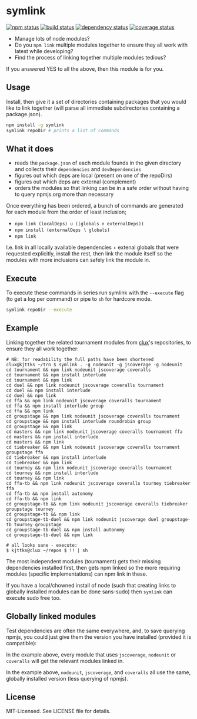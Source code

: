 # symlink
[![npm status](http://img.shields.io/npm/v/symlink.svg)](https://www.npmjs.org/package/symlink)
[![build status](https://secure.travis-ci.org/clux/symlink.svg)](http://travis-ci.org/clux/symlink)
[![dependency status](https://david-dm.org/clux/symlink.svg)](https://david-dm.org/clux/symlink)
[![coverage status](http://img.shields.io/coveralls/clux/symlink.svg)](https://coveralls.io/r/clux/symlink)

- Manage lots of node modules?
- Do you `npm link` multiple modules together to ensure they all work with latest while developing?
- Find the process of linking together multiple modules tedious?

If you answered YES to all the above, then this module is for you.

## Usage
Install, then give it a set of directories containing packages that you would like to link together (will parse all immediate subdirectories containing a package.json).

```bash
npm install -g symlink
symlink repoDir # prints a list of commands
```

## What it does

- reads the `package.json` of each module founds in the given directory and collects their `dependencies` and `devDependencies`
- figures out which deps are local (present on one of the repoDirs)
- figures out which deps are external (complement)
- orders the modules so that linking can be in a safe order without having to query npmjs.org more than necessary

Once everything has been ordered, a bunch of commands are generated for each module from the order of least inclusion;

- `npm link (localDeps) ∪ ((globals ∩ externalDeps))`
- `npm install (externalDeps ∖ globals)`
- `npm link`

I.e. link in all locally available dependencies + extenal globals that were requested explicitly, install the rest, then link the module itself so the modules with more inclusions can safely link the module in.

## Execute
To execute these commands in series run symlink with the `--execute` flag (to get a log per command) or pipe to `sh` for hardcore mode.

```sh
symlink repoDir --execute
```

## Example
Linking together the related tournament modules from [clux](https://github.com/clux)'s repositories, to ensure they all work together:

```
# NB: for readability the full paths have been shortened
clux@kjttks ~/trn $ symlink . -g nodeunit -g jscoverage -g nodeunit
cd tournament && npm link nodeunit jscoverage coveralls
cd tournament && npm install interlude
cd tournament && npm link
cd duel && npm link nodeunit jscoverage coveralls tournament
cd duel && npm install interlude
cd duel && npm link
cd ffa && npm link nodeunit jscoverage coveralls tournament
cd ffa && npm install interlude group
cd ffa && npm link
cd groupstage && npm link nodeunit jscoverage coveralls tournament
cd groupstage && npm install interlude roundrobin group
cd groupstage && npm link
cd masters && npm link nodeunit jscoverage coveralls tournament ffa
cd masters && npm install interlude
cd masters && npm link
cd tiebreaker && npm link nodeunit jscoverage coveralls tournament groupstage ffa
cd tiebreaker && npm install interlude
cd tiebreaker && npm link
cd tourney && npm link nodeunit jscoverage coveralls tournament
cd tourney && npm install interlude
cd tourney && npm link
cd ffa-tb && npm link nodeunit jscoverage coveralls tourney tiebreaker ffa
cd ffa-tb && npm install autonomy
cd ffa-tb && npm link
cd groupstage-tb && npm link nodeunit jscoverage coveralls tiebreaker groupstage tourney
cd groupstage-tb && npm link
cd groupstage-tb-duel && npm link nodeunit jscoverage duel groupstage-tb tourney groupstage
cd groupstage-tb-duel && npm install autonomy
cd groupstage-tb-duel && npm link

# all looks sane - execute:
$ kjttks@clux ~/repos $ !! | sh
```

The most independent modules (tournament) gets their missing dependencies installed first, then gets npm linked so the more requiring modules (specific implementations) can npm link in these.

If you have a local/chowned install of node (such that creating links to globally installed modules can be done sans-sudo) then `symlink` can execute sudo free too.

## Globally linked modules
Test dependencies are often the same everywhere, and, to save querying npmjs, you could just give them the version you have installed (provided it is compatible):

In the example above, every module that uses `jscoverage`, `nodeunit` or `coveralls` will get the relevant modules linked in.

In the example above, `nodeunit`, `jscoverage`, and `coveralls` all use the same, globally installed version (less querying of npmjs).

## License
MIT-Licensed. See LICENSE file for details.
